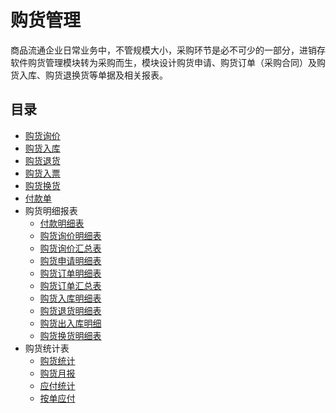# 购货管理 <Badge text="尽消存" />
商品流通企业日常业务中，不管规模大小，采购环节是必不可少的一部分，进销存软件购货管理模块转为采购而生，模块设计购货申请、购货订单（采购合同）及购货入库、购货退换货等单据及相关报表。
## 目录
- [购货询价](购货询价.md)
- [购货入库](购货入库.md)
- [购货退货](购货退货.md)
- [购货入票](购货入票.md)
- [购货换货](购货换货.md)
- [付款单](付款单.md)
- 购货明细报表
  - [付款明细表](购货明细报表.md#付款明细表)
  - [购货询价明细表](购货明细报表.md#购货价明细表)
  - [购货询价汇总表](购货明细报表.md#购货价汇总表)
  - [购货申请明细表](购货明细报表.md#购货请明细表)
  - [购货订单明细表](购货明细报表.md#购货单明细表)
  - [购货订单汇总表](购货明细报表.md#购货单汇总表)
  - [购货入库明细表](购货明细报表.md#购货库明细表)
  - [购货退货明细表](购货明细报表.md#购货货明细表)
  - [购货出入库明细](购货明细报表.md#购货入库明细)
  - [购货换货明细表](购货明细报表.md#购货货明细表)
- 购货统计表
  - [购货统计](购货统计表.md#购货统计)
  - [购货月报](购货统计表.md#购货月报)
  - [应付统计](购货统计表.md#应付统计)
  - [按单应付](购货统计表.md#按单应付)

